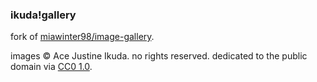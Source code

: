 ### ikuda!gallery

fork of [miawinter98/image-gallery](https://github.com/miawinter98/image-gallery).

images © Ace Justine Ikuda. no rights reserved. dedicated to the public domain via [CC0 1.0](./image-license.txt).
